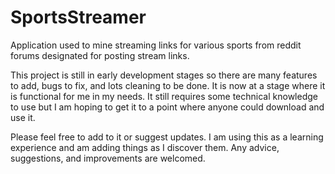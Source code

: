 # SportsStreamer

Application used to mine streaming links for various sports from reddit forums designated for posting stream links.

This project is still in early development stages so there are many features to add, bugs to fix, and lots cleaning to be done.
It is now at a stage where it is functional for me in my needs. It still requires some technical knowledge to use but I am hoping
to get it to a point where anyone could download and use it.

Please feel free to add to it or suggest updates. I am using this as a learning experience and am adding things
as I discover them. Any advice, suggestions, and improvements are welcomed.